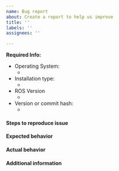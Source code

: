 ```yaml
---
name: Bug report
about: Create a report to help us improve
title: ''
labels: ''
assignees: ''

---
```


**Required Info:**

- Operating System:
  - <!-- OS and version (e.g. Ubuntu 16.04) -->
- Installation type:
  - <!-- binaries or from source  -->
- ROS Version
  - <!-- ROS1, ROS2, what distribution -->
- Version or commit hash:
  - <!-- Output of git rev-parse HEAD, release version, or repos file  -->

#### Steps to reproduce issue
<!-- Detailed instructions on how to reliably reproduce this issue -->

#### Expected behavior

#### Actual behavior

#### Additional information
